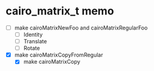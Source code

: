 cairo\_matrix\_t memo
=====================

* [ ] make cairoMatrixNewFoo and cairoMatrixRegularFoo
	+ [ ] Identity
	+ [ ] Translate
	+ [ ] Rotate
* [x] make cairoMatrixCopyFromRegular
	+ [x] make cairoMatrixCopy
